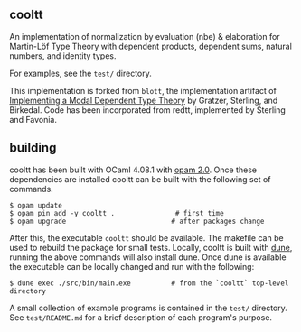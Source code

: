 ## cooltt

An implementation of normalization by evaluation (nbe) & elaboration for Martin-Löf Type
Theory with dependent products, dependent sums, natural numbers, and identity types.

For examples, see the `test/` directory.

This implementation is forked from `blott`, the implementation artifact of
[Implementing a Modal Dependent Type Theory](https://doi.acm.org/10.1145/3341711) by Gratzer,
Sterling, and Birkedal. Code has been incorporated from redtt, implemented by Sterling and Favonia.

## building

cooltt has been built with OCaml 4.08.1 with [opam 2.0](https://opam.ocaml.org/). Once
these dependencies are installed cooltt can be built with the following set of commands.

```
$ opam update
$ opam pin add -y cooltt .               # first time
$ opam upgrade                          # after packages change
```

After this, the executable `cooltt` should be available. The makefile can be used to rebuild the
package for small tests. Locally, cooltt is built with [dune](https://dune.build), running the above
commands will also install dune. Once dune is available the executable can be locally changed and
run with the following:

```
$ dune exec ./src/bin/main.exe          # from the `cooltt` top-level directory
```


A small collection of example programs is contained in the `test/` directory. See `test/README.md`
for a brief description of each program's purpose.
